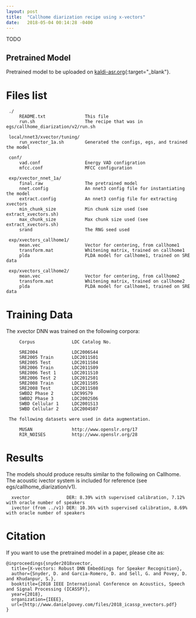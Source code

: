 ```yaml
---
layout: post
title:  "Callhome diarization recipe using x-vectors"
date:   2018-05-04 00:14:28 -0400
---
```


TODO

Pretrained Model
--------
Pretrained model to be uploaded on [kaldi-asr.org][pretrained-model]{:target="_blank"}.


# Files list

```
 ./
     README.txt               This file
     run.sh                   The recipe that was in egs/callhome_diarization/v2/run.sh

 local/nnet3/xvector/tuning/
     run_xvector_1a.sh        Generated the configs, egs, and trained the model

 conf/
     vad.conf                 Energy VAD configration
     mfcc.conf                MFCC configuration

 exp/xvector_nnet_1a/
     final.raw                The pretrained model
     nnet.config              An nnet3 config file for instantiating the model
     extract.config           An nnet3 config file for extracting xvectors
     min_chunk_size           Min chunk size used (see extract_xvectors.sh)
     max_chunk_size           Max chunk size used (see extract_xvectors.sh)
     srand                    The RNG seed used

 exp/xvectors_callhome1/
     mean.vec                 Vector for centering, from callhome1
     transform.mat            Whitening matrix, trained on callhome1
     plda                     PLDA model for callhome1, trained on SRE data

 exp/xvectors_callhome2/
     mean.vec                 Vector for centering, from callhome2
     transform.mat            Whitening matrix, trained on callhome2
     plda                     PLDA model for callhome1, trained on SRE data
```
# Training Data

The xvector DNN was trained on the following corpora:

```
     Corpus              LDC Catalog No.

     SRE2004             LDC2006S44
     SRE2005 Train       LDC2011S01
     SRE2005 Test        LDC2011S04
     SRE2006 Train       LDC2011S09
     SRE2006 Test 1      LDC2011S10
     SRE2006 Test 2      LDC2012S01
     SRE2008 Train       LDC2011S05
     SRE2008 Test        LDC2011S08
     SWBD2 Phase 2       LDC99S79
     SWBD2 Phase 3       LDC2002S06
     SWBD Cellular 1     LDC2001S13
     SWBD Cellular 2     LDC2004S07

 The following datasets were used in data augmentation.

     MUSAN               http://www.openslr.org/17
     RIR_NOISES          http://www.openslr.org/28
```

# Results

The models should produce results similar to the following on Callhome.
The acoustic ivector system is included for reference (see egs/callhome_diarization/v1).
```
  xvector              DER: 8.39% with supervised calibration, 7.12% with oracle number of speakers
  ivector (from ../v1) DER: 10.36% with supervised calibration, 8.69% with oracle number of speakers
```


# Citation

 If you want to use the pretrained model in a paper, please cite as:

```
@inproceedings{snyder2018xvector,
  title={X-vectors: Robust DNN Embeddings for Speaker Recognition},
  author={Snyder, D. and Garcia-Romero, D. and Sell, G. and Povey, D. and Khudanpur, S.},
  booktitle={2018 IEEE International Conference on Acoustics, Speech and Signal Processing (ICASSP)},
  year={2018},
  organization={IEEE},
  url={http://www.danielpovey.com/files/2018_icassp_xvectors.pdf}
}
```

[kaldi]: http://kaldi-asr.org/
[callhome_diarization_v1]: https://github.com/kaldi-asr/kaldi/tree/master/egs/callhome_diarization/v1 
[callhome_diarization_v2]: https://github.com/kaldi-asr/kaldi/tree/master/egs/callhome_diarization/v2
[xvector-pr]: https://github.com/kaldi-asr/kaldi/pull/2391
[ICASSP2018]: http://www.danielpovey.com/files/2018_icassp_xvectors.pdf
[xvector-pr]: https://github.com/kaldi-asr/kaldi/pull/1896/
[pretrained-model]: http://kaldi-asr.org/models.html
[commit-id]: https://github.com/kaldi-asr/kaldi/commit/080129e97a7effccc48a2234b1fc9f511ce52d57
